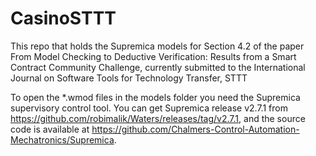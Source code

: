 # CasinoSTTT
This repo that holds the Supremica models for Section 4.2 of the paper From Model Checking to Deductive Verification: Results from a Smart Contract Community Challenge, currently submitted to the International Journal on Software Tools for Technology Transfer, STTT

To open the *.wmod files in the models folder you need the Supremica supervisory control tool. You can get Supremica release v2.7.1 from https://github.com/robimalik/Waters/releases/tag/v2.7.1, and the source code is available at https://github.com/Chalmers-Control-Automation-Mechatronics/Supremica.
